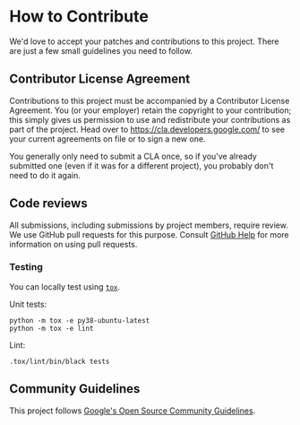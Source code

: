 # How to Contribute

We'd love to accept your patches and contributions to this project. There are
just a few small guidelines you need to follow.

## Contributor License Agreement

Contributions to this project must be accompanied by a Contributor License
Agreement. You (or your employer) retain the copyright to your contribution;
this simply gives us permission to use and redistribute your contributions as
part of the project. Head over to <https://cla.developers.google.com/> to see
your current agreements on file or to sign a new one.

You generally only need to submit a CLA once, so if you've already submitted one
(even if it was for a different project), you probably don't need to do it
again.

## Code reviews

All submissions, including submissions by project members, require review. We
use GitHub pull requests for this purpose. Consult
[GitHub Help](https://help.github.com/articles/about-pull-requests/) for more
information on using pull requests.

### Testing

You can locally test using [`tox`](https://tox.wiki/).

Unit tests:

```
python -m tox -e py38-ubuntu-latest 
python -m tox -e lint
```

Lint:

```
.tox/lint/bin/black tests
```

## Community Guidelines

This project follows [Google's Open Source Community
Guidelines](https://opensource.google.com/conduct/).
